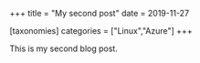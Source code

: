+++
title = "My second post"
date = 2019-11-27

[taxonomies]
categories = ["Linux","Azure"]
+++

This is my second blog post.